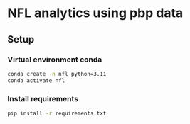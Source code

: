 # NFL analytics using pbp data

## Setup
### Virtual environment conda
```bash
conda create -n nfl python=3.11
conda activate nfl
```

### Install requirements
```bash
pip install -r requirements.txt
```
